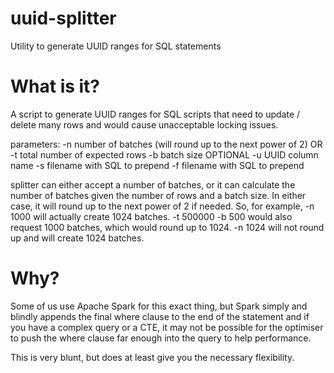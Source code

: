 # uuid-splitter
Utility to generate UUID ranges for SQL statements

# What is it? 
A script to generate UUID ranges for SQL scripts that need to update / delete many rows and would cause unacceptable locking issues.

 parameters: -n number of batches (will round up to the next power of 2)
                OR
             -t total number of expected rows
             -b batch size
                OPTIONAL
             -u UUID column name
             -s filename with SQL to prepend
             -f filename with SQL to prepend

splitter can either accept a number of batches, or it can calculate the number of batches given the number of rows and a batch size. In either case, it will round up to the next power of 2 if needed. So, for example, -n 1000 will actually create 1024 batches. -t 500000 -b 500 would also request 1000 batches, which would round up to 1024. -n 1024 will not round up and will create 1024 batches.

# Why?
Some of us use Apache Spark for this exact thing, but Spark simply and blindly appends the final where clause to the end of the statement and if you have a complex query or a CTE, it may not be possible for the optimiser to push the where clause far enough into the query to help performance.

This is very blunt, but does at least give you the necessary flexibility.
